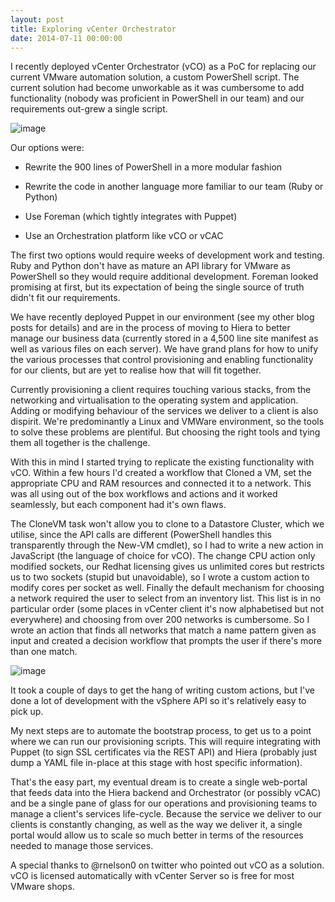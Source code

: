 ```yaml
---
layout: post
title: Exploring vCenter Orchestrator
date: 2014-07-11 00:00:00
---
```


I recently deployed vCenter Orchestrator (vCO) as a PoC for replacing our current VMware automation solution, a custom PowerShell script. The current solution had become unworkable as it was cumbersome to add functionality (nobody was proficient in PowerShell in our team) and our requirements out-grew a single script.

![image](https://31.media.tumblr.com/8989f8a8eb7fd8f1478575d74108b841/tumblr_inline_n8jrgkYjZT1s54kjo.jpg)

Our options were:

* Rewrite the 900 lines of PowerShell in a more modular fashion

* Rewrite the code in another language more familiar to our team (Ruby or Python)

* Use Foreman (which tightly integrates with Puppet)

* Use an Orchestration platform like vCO or vCAC

The first two options would require weeks of development work and testing. Ruby and Python don't have as mature an API library for VMware as PowerShell so they would require additional development. Foreman looked promising at first, but its expectation of being the single source of truth didn't fit our requirements.

We have recently deployed Puppet in our environment (see my other blog posts for details) and are in the process of moving to Hiera to better manage our business data (currently stored in a 4,500 line site manifest as well as various files on each server). We have grand plans for how to unify the various processes that control provisioning and enabling functionality for our clients, but are yet to realise how that will fit together.

Currently provisioning a client requires touching various stacks, from the networking and virtualisation to the operating system and application. Adding or modifying behaviour of the services we deliver to a client is also dispirit. We're predominantly a Linux and VMWare environment, so the tools to solve these problems are plentiful. But choosing the right tools and tying them all together is the challenge.

With this in mind I started trying to replicate the existing functionality with vCO. Within a few hours I'd created a workflow that Cloned a VM, set the appropriate CPU and RAM resources and connected it to a network. This was all using out of the box workflows and actions and it worked seamlessly, but each component had it's own flaws.

The CloneVM task won't allow you to clone to a Datastore Cluster, which we utilise, since the API calls are different (PowerShell handles this transparently through the New-VM cmdlet), so I had to write a new action in JavaScript (the language of choice for vCO). The change CPU action only modified sockets, our Redhat licensing gives us unlimited cores but restricts us to two sockets (stupid but unavoidable), so I wrote a custom action to modify cores per socket as well. Finally the default mechanism for choosing a network required the user to select from an inventory list. This list is in no particular order (some places in vCenter client it's now alphabetised but not everywhere) and choosing from over 200 networks is cumbersome. So I wrote an action that finds all networks that match a name pattern given as input and created a decision workflow that prompts the user if there's more than one match.

![image](https://31.media.tumblr.com/8ca4b03ead4d43f010658353a4a17a19/tumblr_inline_n8jv3bmxyb1s54kjo.jpg)

It took a couple of days to get the hang of writing custom actions, but I've done a lot of development with the vSphere API so it's relatively easy to pick up.

My next steps are to automate the bootstrap process, to get us to a point where we can run our provisioning scripts. This will require integrating with Puppet (to sign SSL certificates via the REST API) and Hiera (probably just dump a YAML file in-place at this stage with host specific information).

That's the easy part, my eventual dream is to create a single web-portal that feeds data into the Hiera backend and Orchestrator (or possibly vCAC) and be a single pane of glass for our operations and provisioning teams to manage a client's services life-cycle. Because the service we deliver to our clients is constantly changing, as well as the way we deliver it, a single portal would allow us to scale so much better in terms of the resources needed to manage those services.

A special thanks to @rnelson0 on twitter who pointed out vCO as a solution. vCO is licensed automatically with vCenter Server so is free for most VMware shops.
